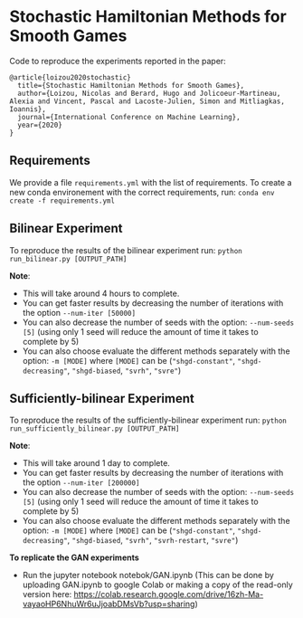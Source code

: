 # Stochastic Hamiltonian Methods for Smooth Games
Code to reproduce the experiments reported in the paper:

```
@article{loizou2020stochastic}
  title={Stochastic Hamiltonian Methods for Smooth Games},
  author={Loizou, Nicolas and Berard, Hugo and Jolicoeur-Martineau, Alexia and Vincent, Pascal and Lacoste-Julien, Simon and Mitliagkas, Ioannis},
  journal={International Conference on Machine Learning},
  year={2020}
}
```

## Requirements
We provide a file `requirements.yml` with the list of requirements. To create a new conda environement with the correct requirements, run:
`conda env create -f requirements.yml`


## Bilinear Experiment
To reproduce the results of the bilinear experiment run:
`python run_bilinear.py [OUTPUT_PATH]`

**Note**:
- This will take around 4 hours to complete.
- You can get faster results by decreasing the number of iterations with the option `--num-iter [50000]` 
- You can also decrease the number of seeds with the option: `--num-seeds [5]` (using only 1 seed will reduce the amount of time it takes to complete by 5)
- You can also choose evaluate the different methods separately with the option: `-m [MODE]` where `[MODE]` can be (`"shgd-constant"`, `"shgd-decreasing"`, `"shgd-biased`, `"svrh"`, `"svre"`)


## Sufficiently-bilinear Experiment
To reproduce the results of the sufficiently-bilinear experiment run:
`python run_sufficiently_bilinear.py [OUTPUT_PATH]`

**Note**:
- This will take around 1 day to complete.
- You can get faster results by decreasing the number of iterations with the option `--num-iter [200000]` 
- You can also decrease the number of seeds with the option: `--num-seeds [5]` (using only 1 seed will reduce the amount of time it takes to complete by 5)
- You can also choose evaluate the different methods separately with the option: `-m [MODE]` where `[MODE]` can be (`"shgd-constant"`, `"shgd-decreasing"`, `"shgd-biased`, `"svrh"`, `"svrh-restart`, `"svre"`)

**To replicate the GAN experiments**
  * Run the jupyter notebook notebok/GAN.ipynb (This can be done by uploading GAN.ipynb to google Colab or making a copy of the read-only version here: https://colab.research.google.com/drive/16zh-Ma-vayaoHP6NhuWr6uJjoabDMsVb?usp=sharing)
